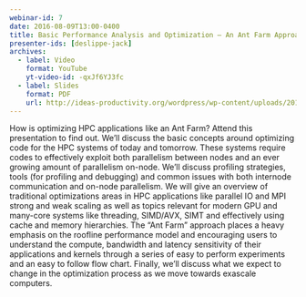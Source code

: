 ```yaml
---
webinar-id: 7
date: 2016-08-09T13:00-0400
title: Basic Performance Analysis and Optimization – An Ant Farm Approach
presenter-ids: [deslippe-jack]
archives:
  - label: Video
    format: YouTube
    yt-video-id: -qxJf6YJ3fc
  - label: Slides
    format: PDF
    url: http://ideas-productivity.org/wordpress/wp-content/uploads/2018/03/webinar007-160809-deslippe-antfarm.pdf
---
```

How is optimizing HPC applications like an Ant Farm? Attend this
presentation to find out. We’ll discuss the basic concepts around
optimizing code for the HPC systems of today and tomorrow. These
systems require codes to effectively exploit both parallelism between
nodes and an ever growing amount of parallelism on-node. We’ll discuss
profiling strategies, tools (for profiling and debugging) and common
issues with both internode communication and on-node parallelism. We
will give an overview of traditional optimizations areas in HPC
applications like parallel IO and MPI strong and weak scaling as well
as topics relevant for modern GPU and many-core systems like
threading, SIMD/AVX, SIMT and effectively using cache and memory
hierarchies. The “Ant Farm” approach places a heavy emphasis on the
roofline performance model and encouraging users to understand the
compute, bandwidth and latency sensitivity of their applications and
kernels through a series of easy to perform experiments and an easy to
follow flow chart. Finally, we’ll discuss what we expect to change in
the optimization process as we move towards exascale computers.
